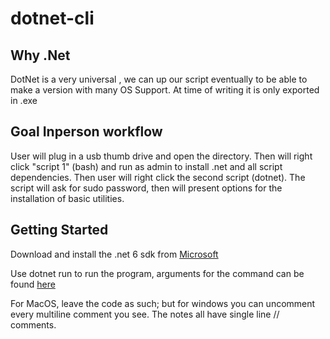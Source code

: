 # dotnet-cli

## Why .Net

DotNet is a very universal , we can up our script eventually to be able to make a version with many OS Support. At time of writing it is only exported in .exe

## Goal Inperson workflow

User will plug in a usb thumb drive and open the directory. Then will right click "script 1" (bash) and run as admin to install .net and all script dependencies. Then user will right click the second script (dotnet). The script will ask for sudo password, then will present options for the installation of basic utilities.

## Getting Started

Download and install the .net 6 sdk from [Microsoft](https://dotnet.microsoft.com/en-us/download/dotnet/6.0)

Use  dotnet run  to run the program, arguments for the command can be found [here](https://dotnet.microsoft.com/en-us/download/dotnet/6.0)

For MacOS, leave the code as such; but for windows you can uncomment every multiline comment you see. The notes all have single line // comments.
